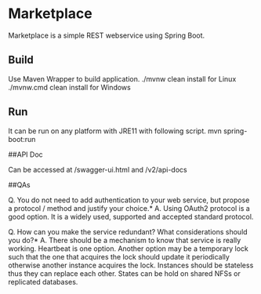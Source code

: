 # Marketplace
Marketplace is a simple REST webservice using Spring Boot.

## Build

Use Maven Wrapper to build application. 
./mvnw clean install for Linux
./mvnw.cmd clean install for Windows

## Run
It can be run on any platform with JRE11 with following script.
mvn spring-boot:run

##API Doc

Can be accessed at /swagger-ui.html and /v2/api-docs

##QAs

Q. You do not need to add authentication to your web service, but propose a protocol / method and
justify your choice.*
A. Using OAuth2 protocol is a good option. It is a widely used, supported and accepted standard protocol.

Q. How can you make the service redundant? What considerations should you do?*
A. There should be a mechanism to know that service is really working. Heartbeat is one option. Another option may be a temporary lock such that the one that acquires the lock should update it periodically otherwise another instance acquires the lock. 
 Instances should be stateless thus they can replace each other. States can be hold on shared NFSs or replicated databases.